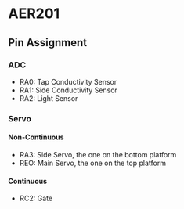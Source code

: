 # AER201

## Pin Assignment
### ADC
- RA0: Tap Conductivity Sensor
- RA1: Side Conductivity Sensor 
- RA2: Light Sensor 

### Servo 
#### Non-Continuous
- RA3: Side Servo, the one on the bottom platform
- REO: Main Servo, the one on the top platform
#### Continuous
- RC2: Gate
